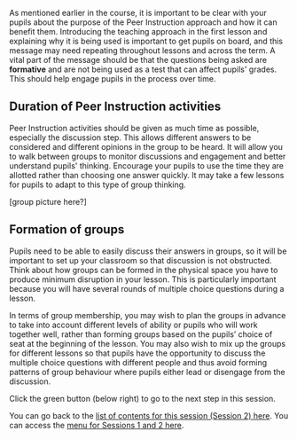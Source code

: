 As mentioned earlier in the course, it is important to be clear with your pupils about the purpose of the Peer Instruction approach and how it can benefit them. Introducing the teaching approach in the first lesson and explaining why it is being used is important to get pupils on board, and this message may need repeating throughout lessons and across the term. A vital part of the message should be that the questions being asked are **formative** and are not being used as a test that can affect pupils' grades. This should help engage pupils in the process over time.

## Duration of Peer Instruction activities

Peer Instruction activities should be given as much time as possible, especially the discussion step. This allows different answers to be considered and different opinions in the group to be heard. It will allow you to walk between groups to monitor discussions and engagement and better understand pupils' thinking. Encourage your pupils to use the time they are allotted rather than choosing one answer quickly. It may take a few lessons for pupils to adapt to this type of group thinking.

[group picture here?]

## Formation of groups

Pupils need to be able to easily discuss their answers in groups, so it will be important to set up your classroom so that discussion is not obstructed. Think about how groups can be formed in the physical space you have to produce minimum disruption in your lesson. This is particularly important because you will have several rounds of multiple choice questions during a lesson. 

In terms of group membership, you may wish to plan the groups in advance to take into account different levels of ability or pupils who will work together well, rather than forming groups based on the pupils’ choice of seat at the beginning of the lesson. You may also wish to mix up the groups for different lessons so that pupils have the opportunity to discuss the multiple choice questions with different people and thus avoid forming patterns of group behaviour where pupils either lead or disengage from the discussion.

Click the green button (below right) to go to the next step in this session.

You can go back to the [list of contents for this session (Session 2) here](https://projects.raspberrypi.org/en/projects/gbic-peer-instruction-2).
You can access the [menu for Sessions 1 and 2 here](https://projects.raspberrypi.org/en/pathways/gbic-peer-instruction-training).

